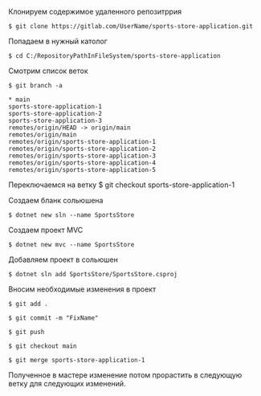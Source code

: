 Клонируем содержимое удаленного репозитррия
    
    $ git clone https://gitlab.com/UserName/sports-store-application.git

Попадаем в нужный католог

    $ cd C:/RepositoryPathInFileSystem/sports-store-application

Смотрим список веток

    $ git branch -a

    * main
    sports-store-application-1
    sports-store-application-2
    sports-store-application-3
    remotes/origin/HEAD -> origin/main
    remotes/origin/main
    remotes/origin/sports-store-application-1
    remotes/origin/sports-store-application-2
    remotes/origin/sports-store-application-3
    remotes/origin/sports-store-application-4
    remotes/origin/sports-store-application-5

Переключаемся на ветку 
    $ git checkout sports-store-application-1
    
Создаем бланк сольюшена

    $ dotnet new sln --name SportsStore

Создаем проект MVC

    $ dotnet new mvc --name SportsStore

Добавляем проект в сольюшен

    $ dotnet sln add SportsStore/SportsStore.csproj

Вносим необходимые изменения в проект



    $ git add .

    $ git commit -m "FixName" 

    $ git push

    $ git checkout main

    $ git merge sports-store-application-1

Полученное в мастере изменение потом прорастить в следующую ветку для следующих изменений.
